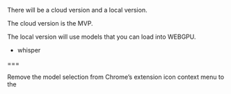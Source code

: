 There will be a cloud version and a local version.

The cloud version is the MVP. 

The local version will use models that you can load into WEBGPU.
- whisper

===

Remove the model selection from Chrome’s extension icon context menu to the 